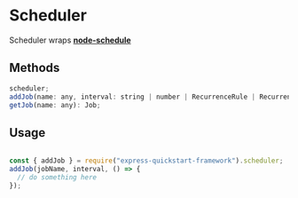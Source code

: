 # Scheduler

Scheduler wraps **[node-schedule](https://www.npmjs.com/package/node-schedule)**

## Methods
```javascript
scheduler;
addJob(name: any, interval: string | number | RecurrenceRule | RecurrenceSpecDateRange | RecurrenceSpecObjLit, callback: any): Job;
getJob(name: any): Job;
```

## Usage
```javascript

const { addJob } = require("express-quickstart-framework").scheduler;
addJob(jobName, interval, () => {
  // do something here
});
```